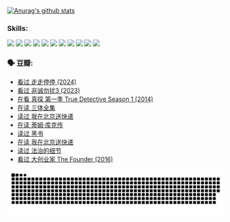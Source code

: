 
[![Anurag's github stats](https://github-readme-stats.vercel.app/api?username=w940853815)](https://github.com/anuraghazra/github-readme-stats)

### Skills:

<code><img height="32" src="https://cdn.jsdelivr.net/npm/simple-icons@v5/icons/python.svg"></code>
<code><img height="32" src="https://cdn.jsdelivr.net/npm/simple-icons@v5/icons/javascript.svg"></code>
<code><img height="32" src="https://cdn.jsdelivr.net/npm/simple-icons@v5/icons/django.svg"></code>
<code><img height="32" src="https://cdn.jsdelivr.net/npm/simple-icons@v5/icons/flask.svg"></code>
<code><img height="32" src="https://cdn.jsdelivr.net/npm/simple-icons@v5/icons/vuetify.svg"></code>
<code><img height="32" src="https://cdn.jsdelivr.net/npm/simple-icons@v5/icons/git.svg"></code>
<code><img height="32" src="https://cdn.jsdelivr.net/npm/simple-icons@v5/icons/docker.svg"></code>
<code><img height="32" src="https://cdn.jsdelivr.net/npm/simple-icons@v5/icons/postgresql.svg"></code>
<code><img height="32" src="https://cdn.jsdelivr.net/npm/simple-icons@v5/icons/elasticsearch.svg"></code>
<code><img height="32" src="https://cdn.jsdelivr.net/npm/simple-icons@v5/icons/macos.svg"></code>
<code><img height="32" src="https://cdn.jsdelivr.net/npm/simple-icons@v5/icons/linux.svg"></code>

### 🗣 豆瓣:

<!-- DOUBAN-ACTIVITIES:START -->
- [看过 走走停停‎ (2024)](https://www.douban.com/people/136069238/status/4684430230/?_i=23770435)
- [看过 非诚勿扰3‎ (2023)](https://www.douban.com/people/136069238/status/4676324100/?_i=23770435)
- [在看 真探 第一季 True Detective Season 1‎ (2014)](https://www.douban.com/people/136069238/status/4673382852/?_i=23770435)
- [在读 三体全集](https://www.douban.com/people/136069238/status/4672842521/?_i=23770435)
- [读过 我在北京送快递](https://www.douban.com/people/136069238/status/4672842036/?_i=23770435)
- [在读 蒂姆·库克传](https://www.douban.com/people/136069238/status/4663517053/?_i=23770435)
- [读过 黑书](https://www.douban.com/people/136069238/status/4663516022/?_i=23770435)
- [在读 我在北京送快递](https://www.douban.com/people/136069238/status/4658098365/?_i=23770435)
- [读过 法治的细节](https://www.douban.com/people/136069238/status/4657347558/?_i=23770435)
- [看过 大创业家 The Founder‎ (2016)](https://www.douban.com/people/136069238/status/4649667693/?_i=23770435)
<!-- DOUBAN-ACTIVITIES:END -->


![Snake animation](https://raw.githubusercontent.com/w940853815/w940853815/output/github-contribution-grid-snake.svg)

<!--
**w940853815/w940853815** is a ✨ _special_ ✨ repository because its `README.md` (this file) appears on your GitHub profile.

Here are some ideas to get you started:

- 🔭 I’m currently working on ...
- 🌱 I’m currently learning ...
- 👯 I’m looking to collaborate on ...
- 🤔 I’m looking for help with ...
- 💬 Ask me about ...
- 📫 How to reach me: ...
- 😄 Pronouns: ...
- ⚡ Fun fact: ...
-->
